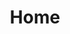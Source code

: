 ---
title: Home
slug: /
sections:
  - type: GenericSection
    title:
      text: ¡Únete a la revolución estudiantil de Las Palmas! 🚀
      color: text-dark
      type: TitleBlock
    subtitle: Best Las Palmas - Donde los estudiantes brillan
    text: >
      Somos la asociación estudiantil más vibrante de Las Palmas. Conectamos
      estudiantes, creamos oportunidades increíbles y construimos el futuro
      juntos. ¡Tu aventura universitaria comienza aquí!
    actions:
      - label: ¡Únete ahora!
        altText: ''
        url: /
        showIcon: true
        icon: arrowRight
        iconPosition: right
        style: primary
        elementId: ''
        type: Button
      - label: Descubre más
        altText: ''
        url: /
        showIcon: true
        icon: arrowRight
        iconPosition: right
        style: secondary
        elementId: ''
        type: Link
    media:
      url: /images/main-hero.svg
      altText: Estudiantes de Best Las Palmas unidos
      elementId: ''
      type: ImageBlock
    badge:
      label: ¡Nuevo semestre, nuevas aventuras!
      color: text-primary
      type: Badge
    elementId: ''
    colors: bg-light-fg-dark
    styles:
      self:
        alignItems: center
        flexDirection: row
        padding:
          - pt-16
          - pl-16
          - pb-16
          - pr-16
  - type: FeaturedItemsSection
    title:
      text: ¿Por qué Best Las Palmas es increíble? 🌟
      color: text-dark
      styles:
        self:
          textAlign: center
      type: TitleBlock
    subtitle: Descubre todo lo que podemos hacer juntos
    items:
      - type: FeaturedItem
        title: 500+
        subtitle: Estudiantes activos
        text: >-
          Una comunidad vibrante de más de 500 estudiantes de todas las
          carreras. ¡Aquí encontrarás tu tribu perfecta!
        actions: []
        elementId: null
        colors: bg-neutralAlt-fg-dark
        styles:
          self:
            padding:
              - pt-8
              - pl-8
              - pb-8
              - pr-8
            borderRadius: x-large
            flexDirection: row
            justifyContent: center
            textAlign: left
        image:
          type: ImageBlock
          altText: Comunidad estudiantil
          elementId: ''
          url: /images/icon1.svg
          styles:
            self:
              borderRadius: x-large
      - title: 50+
        subtitle: Eventos al año
        text: >-
          Desde fiestas épicas hasta talleres súper útiles. Siempre hay algo
          emocionante pasando en Best Las Palmas.
        image:
          url: /images/icon2.svg
          altText: Eventos estudiantiles
          elementId: ''
          type: ImageBlock
        actions: []
        colors: bg-neutralAlt-fg-dark
        styles:
          self:
            padding:
              - pt-8
              - pl-8
              - pb-8
              - pr-8
            borderRadius: x-large
            flexDirection: row
            textAlign: left
            justifyContent: center
        type: FeaturedItem
      - title: 100%
        subtitle: Diversión garantizada
        text: >-
          Prometemos que tu experiencia universitaria será épica. Amistades
          para toda la vida, recuerdos increíbles y mucha diversión.
        image:
          url: /images/icon3.svg
          altText: Diversión estudiantil
          elementId: ''
          type: ImageBlock
        actions: []
        colors: bg-neutralAlt-fg-dark
        styles:
          self:
            padding:
              - pt-8
              - pl-8
              - pb-8
              - pr-8
            borderRadius: x-large
            flexDirection: row
        type: FeaturedItem
    actions:
      - label: ¡Quiero participar!
        altText: ''
        url: /
        showIcon: false
        icon: arrowRight
        iconPosition: right
        style: primary
        elementId: ''
        type: Button
    badge:
      label: Lo mejor de ser estudiante
      color: text-primary
      styles:
        self:
          textAlign: center
      type: Badge
    elementId: ''
    variant: three-col-grid
    colors: bg-neutral-fg-dark
    styles:
      self:
        padding:
          - pb-16
          - pt-16
          - pl-16
          - pr-16
        justifyContent: center
      subtitle:
        textAlign: center
  - subtitle: Las universidades que confían en nosotros
    images:
      - url: /images/empathy-logo.svg
        altText: Universidad Las Palmas
        type: ImageBlock
      - url: /images/wellster-logo.svg
        altText: ULPGC
        type: ImageBlock
      - url: /images/vise-logo.svg
        altText: Universidad Fernando Pessoa
        type: ImageBlock
      - url: /images/telus-logo.svg
        altText: ESD Las Palmas
        type: ImageBlock
      - url: /images/contenful-logo.svg
        altText: Instituto Canarias
        type: ImageBlock
      - url: /images/sanity-logo.svg
        altText: Centro Universitario
        type: ImageBlock
    motion: move-to-left
    colors: bg-light-fg-dark
    styles:
      self:
        justifyContent: center
      subtitle:
        textAlign: center
    type: ImageGallerySection
  - posts:
      - content/pages/blog/surround-yourself-with-right-people.md
      - content/pages/blog/life-of-our-development-team.md
      - content/pages/blog/top-ten-lessons-we-learned.md
    showThumbnail: true
    showDate: true
    showAuthor: true
    variant: three-col-grid
    colors: bg-light-fg-dark
    styles:
      self:
        padding:
          - pt-16
          - pl-16
          - pb-16
          - pr-16
        justifyContent: center
    type: FeaturedPostsSection
    hoverEffect: move-up
    title:
      text: Historias que inspiran 📖
      color: text-dark
      styles:
        self:
          textAlign: center
      type: TitleBlock
    subtitle: Lee las experiencias de nuestros miembros
  - title: Divider
    colors: bg-light-fg-dark
    styles:
      self:
        padding:
          - pt-7
          - pl-7
          - pb-7
          - pr-7
    type: DividerSection
  - title:
      text: Tu futuro comienza aquí 🎯
      color: text-dark
      styles:
        self:
          textAlign: center
      type: TitleBlock
    subtitle: Descubre las oportunidades que te esperan
    text: |-
      En Best Las Palmas no solo estudiamos, ¡vivimos experiencias únicas!
      Desde networking con profesionales hasta eventos que marcarán tu vida
      universitaria. Aquí es donde los sueños se hacen realidad.
    media:
      title: Conoce Best Las Palmas
      url: /images/placeholder-video.mp4
      controls: false
      aspectRatio: '16:9'
      styles:
        self:
          padding:
            - pt-2
            - pb-2
            - pl-2
            - pr-2
          borderColor: border-dark
          borderStyle: solid
          borderWidth: 1
          borderRadius: large
      type: VideoBlock
      autoplay: true
      loop: true
      muted: true
    badge:
      label: Tu nueva familia universitaria
      color: text-primary
      styles:
        self:
          textAlign: center
      type: Badge
    colors: bg-light-fg-dark
    styles:
      self:
        flexDirection: col
        justifyContent: center
      subtitle:
        textAlign: center
    type: GenericSection
  - type: GenericSection
    title:
      text: Networking que funciona 🤝
      color: text-dark
      styles:
        self:
          textAlign: left
      type: TitleBlock
    subtitle: Conecta con profesionales y empresas top
    text: |-
      Organizamos meetups, charlas con CEOs, workshops con startups y eventos
      de networking que realmente abren puertas. Tu carrera profesional
      empieza aquí, no cuando te gradúes.
    actions:
      - label: Ver próximos eventos
        url: /
        icon: arrowRight
        iconPosition: right
        style: secondary
        type: Button
      - label: Únete al networking
        url: /
        showIcon: true
        icon: arrowRight
        iconPosition: right
        style: primary
        type: Link
    media:
      title: Eventos de networking
      url: /images/placeholder-video.mp4
      autoplay: true
      loop: true
      muted: true
      controls: false
      aspectRatio: '16:9'
      styles:
        self:
          padding:
            - pt-2
            - pb-2
            - pl-2
            - pr-2
          borderColor: border-dark
          borderStyle: solid
          borderWidth: 1
          borderRadius: large
      type: VideoBlock
    elementId: null
    colors: bg-light-fg-dark
    styles:
      self:
        flexDirection: row
        justifyContent: center
      subtitle:
        textAlign: left
  - title:
      text: Eventos que no te puedes perder 🎉
      color: text-dark
      type: TitleBlock
    subtitle: Diversión, aprendizaje y networking en uno
    text: >
      Desde fiestas temáticas hasta hackathons, pasando por torneos de
      videojuegos y charlas inspiradoras. En Best Las Palmas siempre pasa algo
      increíble.
    actions:
      - label: Ver calendario
        url: /
        icon: arrowRight
        iconPosition: right
        style: secondary
        type: Button
      - label: Próximos eventos
        url: /
        showIcon: true
        icon: arrowRight
        iconPosition: right
        style: primary
        type: Link
    media:
      url: /images/hero2.svg
      altText: Eventos estudiantiles divertidos
      type: ImageBlock
    badge:
      label: Siempre hay algo nuevo
      color: text-primary
      type: Badge
    colors: bg-light-fg-dark
    styles:
      self:
        alignItems: center
    type: GenericSection
  - title:
      text: Desarrollo personal y profesional 💪
      color: text-dark
      type: TitleBlock
    subtitle: Crece mientras te diviertes
    text: >
      Talleres de liderazgo, cursos de habilidades blandas, mentorías
      personalizadas y programas de intercambio. Invertimos en tu crecimiento
      personal y profesional.
    actions:
      - label: Explorar programas
        url: /
        icon: arrowRight
        iconPosition: right
        style: secondary
        type: Button
      - label: Solicitar mentoría
        url: /
        showIcon: true
        icon: arrowRight
        iconPosition: right
        style: primary
        type: Link
    media:
      url: /images/hero3.svg
      altText: Desarrollo estudiantil
      type: ImageBlock
    badge:
      label: Tu mejor versión te espera
      color: text-primary
      type: Badge
    colors: bg-light-fg-dark
    styles:
      self:
        alignItems: center
        flexDirection: row-reverse
    type: GenericSection
  - title: Divider
    colors: bg-light-fg-dark
    styles:
      self:
        padding:
          - pt-7
          - pl-7
          - pb-7
          - pr-7
    type: DividerSection
  - type: CarouselSection
    title: null
    subtitle: Lo que dicen nuestros miembros 💬
    items:
      - title: >-
          "Best Las Palmas cambió completamente mi experiencia universitaria.
          Aquí encontré mi pasión y mis mejores amigos."
        tagline: Testimonio 1
        subtitle: 'María González, Estudiante de Marketing'
        text: >-
          Llegué tímida y sin saber qué hacer con mi carrera. Ahora lidero
          proyectos, tengo una red increíble de contactos y sé exactamente
          hacia dónde voy.
        image:
          url: /images/person-placeholder-light.png
          altText: María González
          styles:
            self:
              borderRadius: full
          type: ImageBlock
        actions: []
        colors: bg-neutralAlt-fg-dark
        styles:
          self:
            padding:
              - pt-9
              - pb-9
              - pl-9
              - pr-9
            textAlign: left
            borderRadius: large
            flexDirection: row
            justifyContent: center
        type: FeaturedItem
      - title: >-
          "Los eventos de networking de Best Las Palmas me consiguieron mi
          trabajo de ensueño antes de graduarme."
        tagline: Testimonio 2
        subtitle: 'Carlos Mendoza, Estudiante de Ingeniería'
        text: >-
          Gracias a las conexiones que hice aquí, conseguí prácticas en una
          startup increíble y ahora tengo una oferta de trabajo full-time.
          ¡Best Las Palmas funciona!
        image:
          url: /images/img-placeholder-dark.png
          altText: Carlos Mendoza
          styles:
            self:
              borderRadius: full
          type: ImageBlock
        actions: []
        colors: bg-dark-fg-light
        styles:
          self:
            padding:
              - pt-9
              - pb-9
              - pl-9
              - pr-9
            textAlign: left
            borderRadius: large
            flexDirection: row
            justifyContent: center
        type: FeaturedItem
      - title: >-
          "Aquí no solo estudias, vives experiencias que te marcan para toda la
          vida. ¡Es como una segunda familia!"
        tagline: Testimonio 3
        subtitle: 'Ana Rodríguez, Estudiante de Psicología'
        text: >-
          Los viajes, las fiestas, los proyectos colaborativos... Todo en Best
          Las Palmas está diseñado para que crezcas como persona mientras te
          diviertes al máximo.
        image:
          url: /images/person-placeholder-light.png
          altText: Ana Rodríguez
          styles:
            self:
              borderRadius: full
          type: ImageBlock
        actions: []
        colors: bg-neutralAlt-fg-dark
        styles:
          self:
            padding:
              - pt-9
              - pb-9
              - pl-9
              - pr-9
            textAlign: left
            borderRadius: large
            flexDirection: row
            justifyContent: center
        type: FeaturedItem
    elementId: null
    variant: next-prev-nav
    colors: bg-light-fg-dark
    styles:
      self:
        justifyContent: center
      subtitle:
        textAlign: center
  - title:
      text: Únete a la familia Best Las Palmas 🏠
      color: text-primary
      styles:
        self:
          textAlign: center
      type: TitleBlock
    subtitle: Todo lo que necesitas para una experiencia universitaria épica
    items:
      - title: Eventos semanales
        tagline: Siempre activos
        subtitle: Nunca te aburrirás
        text: |
          Fiestas, talleres, charlas, torneos... ¡Siempre hay algo que hacer!
        image:
          url: /images/abstract-feature1.svg
          altText: Eventos estudiantiles
          styles:
            self:
              borderRadius: x-large
          type: ImageBlock
        colors: bg-light-fg-dark
        styles:
          self:
            padding:
              - pt-8
              - pl-8
              - pb-8
              - pr-8
            borderRadius: x-large
            flexDirection: col
        type: FeaturedItem
      - title: Networking real
        tagline: Conexiones que importan
        subtitle: Tu futuro profesional
        text: |
          Conecta con empresas, startups y profesionales que pueden cambiar tu carrera.
        image:
          url: /images/abstract-feature2.svg
          altText: Networking profesional
          styles:
            self:
              borderRadius: x-large
          type: ImageBlock
        colors: bg-light-fg-dark
        styles:
          self:
            padding:
              - pt-8
              - pl-8
              - pb-8
              - pr-8
            borderRadius: x-large
            flexDirection: col
        type: FeaturedItem
      - title: Comunidad increíble
        tagline: Tu nueva familia
        subtitle: Amistades para toda la vida
        text: |
          Conoce personas increíbles que comparten tus intereses y ambiciones.
        image:
          url: /images/abstract-feature1.svg
          altText: Comunidad estudiantil
          styles:
            self:
              borderRadius: x-large
          type: ImageBlock
        colors: bg-light-fg-dark
        styles:
          self:
            padding:
              - pt-8
              - pl-8
              - pb-8
              - pr-8
            borderRadius: x-large
            flexDirection: col
        type: FeaturedItem
    variant: three-col-grid
    colors: bg-neutral-fg-dark
    styles:
      self:
        padding:
          - pt-16
          - pl-8
          - pb-16
          - pr-8
        justifyContent: center
      subtitle:
        textAlign: center
    type: FeaturedItemsSection
  - title:
      text: ¿Listo para unirte? 🚀
      color: text-dark
      type: TitleBlock
    subtitle: Completa el formulario y comienza tu aventura
    text: |-
      Solo necesitamos algunos datos para conocerte mejor y enviarte toda la
      información sobre próximos eventos, oportunidades exclusivas y cómo
      formar parte activa de nuestra comunidad.
    actions: []
    media:
      fields:
        - name: name
          label: Nombre
          hideLabel: true
          placeholder: Tu nombre completo
          isRequired: true
          width: full
          type: TextFormControl
        - name: email
          label: Email
          hideLabel: true
          placeholder: tu.email@universidad.com
          isRequired: true
          width: full
          type: EmailFormControl
        - name: university
          label: Universidad
          hideLabel: true
          placeholder: ¿En qué universidad estudias?
          isRequired: true
          width: full
          type: TextFormControl
        - name: career
          label: Carrera
          hideLabel: true
          placeholder: ¿Qué carrera estudias?
          isRequired: true
          width: full
          type: TextFormControl
        - name: message
          label: Mensaje
          hideLabel: true
          placeholder: Cuéntanos por qué quieres unirte a Best Las Palmas
          width: full
          type: TextareaFormControl
      elementId: contact-form
      styles:
        self:
          padding:
            - pt-6
            - pb-6
            - pl-6
            - pr-6
          borderColor: border-dark
          borderStyle: solid
          borderWidth: 1
          borderRadius: large
      type: FormBlock
      submitButton:
        type: SubmitButtonFormControl
        label: ¡Quiero unirme!
        showIcon: true
        icon: arrowRight
        iconPosition: right
        style: primary
        elementId: null
    badge:
      label: ¡Da el primer paso!
      color: text-primary
      type: Badge
    colors: bg-light-fg-dark
    type: GenericSection
seo:
  metaTitle: Best Las Palmas - Asociación Estudiantil
  metaDescription: >-
    Únete a la asociación estudiantil más vibrante de Las Palmas. Eventos,
    networking, desarrollo personal y una comunidad increíble te esperan.
  socialImage: /images/main-hero.jpg
  type: Seo
type: PageLayout
---